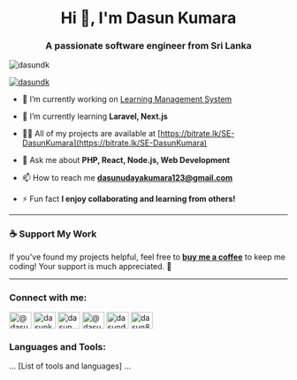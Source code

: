<h1 align="center">Hi 👋, I'm Dasun Kumara</h1>
<h3 align="center">A passionate software engineer from Sri Lanka</h3>

<p align="left"> 
  <img src="https://komarev.com/ghpvc/?username=dasundk&label=Profile%20views&color=0e75b6&style=flat" alt="dasundk" />
</p>

<p align="left"> 
  <a href="https://github.com/ryo-ma/github-profile-trophy">
    <img src="https://github-profile-trophy.vercel.app/?username=dasundk" alt="dasundk" />
  </a>
</p>

- 🔭 I’m currently working on [Learning Management System](https://www.pharmacollege.lk/)

- 🌱 I’m currently learning **Laravel, Next.js**

- 👨‍💻 All of my projects are available at [https://bitrate.lk/SE-DasunKumara](https://bitrate.lk/SE-DasunKumara)

- 💬 Ask me about **PHP, React, Node.js, Web Development**

- 📫 How to reach me **dasunudayakumara123@gmail.com**

- ⚡ Fun fact **I enjoy collaborating and learning from others!**

---

### ☕️ Support My Work

If you've found my projects helpful, feel free to [**buy me a coffee**](https://www.buymeacoffee.com/dasundk) to keep me coding! Your support is much appreciated. 🙌

---

<h3 align="left">Connect with me:</h3>
<p align="left">
<a href="https://codepen.io/@dasundk" target="blank"><img align="center" src="https://raw.githubusercontent.com/rahuldkjain/github-profile-readme-generator/master/src/images/icons/Social/codepen.svg" alt="@dasundk" height="30" width="40" /></a>
<a href="https://linkedin.com/in/dasunkumara" target="blank"><img align="center" src="https://raw.githubusercontent.com/rahuldkjain/github-profile-readme-generator/master/src/images/icons/Social/linked-in-alt.svg" alt="dasunkumara" height="30" width="40" /></a>
<a href="https://instagram.com/dasun_uk" target="blank"><img align="center" src="https://raw.githubusercontent.com/rahuldkjain/github-profile-readme-generator/master/src/images/icons/Social/instagram.svg" alt="dasun_uk" height="30" width="40" /></a>
<a href="https://www.hackerrank.com/@dasun_kumara" target="blank"><img align="center" src="https://raw.githubusercontent.com/rahuldkjain/github-profile-readme-generator/master/src/images/icons/Social/hackerrank.svg" alt="@dasun_kumara" height="30" width="40" /></a>
<a href="https://www.leetcode.com/dasundk" target="blank"><img align="center" src="https://raw.githubusercontent.com/rahuldkjain/github-profile-readme-generator/master/src/images/icons/Social/leet-code.svg" alt="dasundk" height="30" width="40" /></a>
<a href="https://discord.gg/dasun8488" target="blank"><img align="center" src="https://raw.githubusercontent.com/rahuldkjain/github-profile-readme-generator/master/src/images/icons/Social/discord.svg" alt="dasun8488" height="30" width="40" /></a>
</p>

<h3 align="left">Languages and Tools:</h3>
<p align="left"> ... [List of tools and languages] ... </p>
